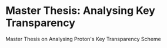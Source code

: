 # Master Thesis: Analysing Key Transparency

Master Thesis on Analysing Proton's Key Transparency Scheme
